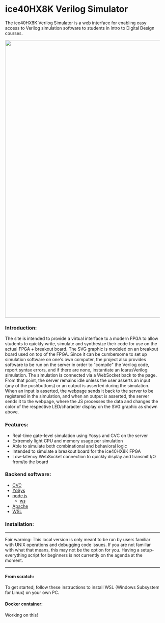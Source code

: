 
# ice40HX8K Verilog Simulator

The ice40HX8K Verilog Simulator is a web interface for enabling easy access to Verilog simulation software to students in Intro to Digital Design courses.

<p align="center">
  <img width=900px src="https://github.com/norandomtechie/ece270-simulator/raw/master/fpga_capture.PNG"/>
</p>

### Introduction:
The site is intended to provide a virtual interface to a modern FPGA to allow students to quickly write, simulate and synthesize their code for use on the actual FPGA + breakout board. The SVG graphic is modeled on an breakout board used on top of the FPGA. Since it can be cumbersome to set up simulation software on one's own computer, the project also provides software to be run on the server in order to "compile" the Verilog code, report syntax errors, and if there are none, instantiate an IcarusVerilog simulation. The simulation is connected via a WebSocket back to the page. From that point, the server remains idle unless the user asserts an input (any of the pushbuttons) or an output is asserted during the simulation. When an input is asserted, the webpage sends it back to the server to be registered in the simulation, and when an output is asserted, the server sends it to the webpage, where the JS processes the data and changes the color of the respective LED/character display on the SVG graphic as shown above.

### Features:
- Real-time gate-level simulation using Yosys and CVC on the server
- Extremely light CPU and memory usage per simulation
- Able to simulate both combinational and behavioral logic
- Intended to simulate a breakout board for the ice40HX8K FPGA
- Low-latency WebSocket connection to quickly display and transmit I/O from/to the board

### Backend software:
- [CVC]
- [YoSys]
- [node.js]
  - [ws]
- [Apache]
- [WSL]

### Installation:
---
Fair warning: This local version is only meant to be run by users familiar with UNIX operations and debugging code issues. 
If you are not familiar with what that means, this may not be the option for you. Having a setup-everything script for beginners
is not currently on the agenda at the moment.

---
#### From scratch:

To get started, follow these instructions to install WSL (Windows Subsystem for Linux) on your own PC.

#### Docker container:
Working on this!

   [CVC]: http://www.tachyon-da.com/what-is-cvc/
   [YoSys]: https://github.com/YosysHQ/yosys
   [node.js]: https://nodejs.org/en/
   [ws]: https://github.com/websockets/ws
   [Apache]: https://help.ubuntu.com/lts/serverguide/httpd.html
   [WSL]: https://docs.microsoft.com/en-us/windows/wsl/install-win10
